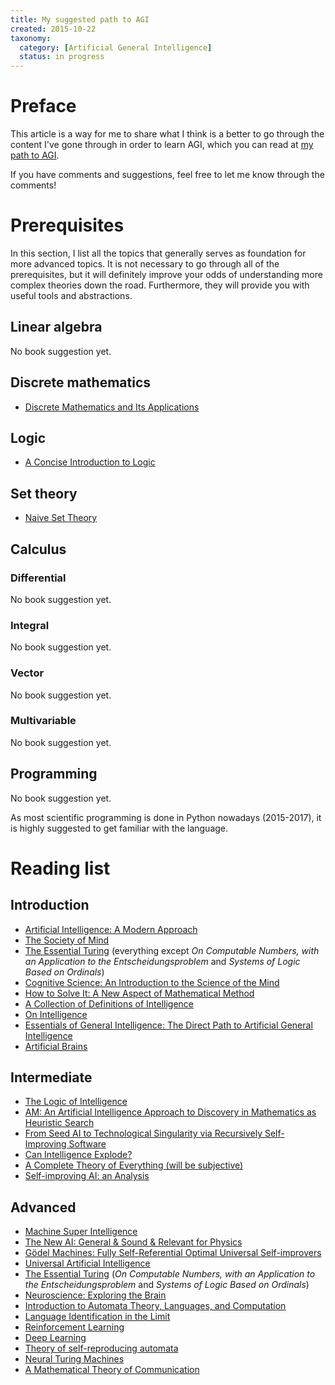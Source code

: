 ```yaml
---
title: My suggested path to AGI
created: 2015-10-22
taxonomy:
  category: [Artificial General Intelligence]
  status: in progress
---
```


# Preface
This article is a way for me to share what I think is a better to go through the content I've gone through in order to learn AGI, which you can read at [my path to AGI](../my-path-to-agi).

If you have comments and suggestions, feel free to let me know through the comments!

# Prerequisites
In this section, I list all the topics that generally serves as foundation for more advanced topics. It is not necessary to go through all of the prerequisites, but it will definitely improve your odds of understanding more complex theories down the road. Furthermore, they will provide you with useful tools and abstractions.

## Linear algebra
No book suggestion yet.

## Discrete mathematics
* [Discrete Mathematics and Its Applications](https://www.amazon.ca/Discrete-Mathematics-Applications-Kenneth-Rosen/dp/0073383090/)

## Logic
* [A Concise Introduction to Logic](https://www.amazon.com/Concise-Introduction-Logic-Book-Only/dp/0840034164)

## Set theory
* [Naive Set Theory](https://www.amazon.com/Naive-Set-Theory-Paul-Halmos/dp/1781394660)

## Calculus
### Differential
No book suggestion yet.

### Integral
No book suggestion yet.

### Vector
No book suggestion yet.

### Multivariable
No book suggestion yet.

## Programming
No book suggestion yet.

As most scientific programming is done in Python nowadays (2015-2017), it is highly suggested to get familiar with the language.

# Reading list
## Introduction
* [Artificial Intelligence: A Modern Approach](http://www.amazon.com/Artificial-Intelligence-Modern-Approach-Edition/dp/0136042597)
* [The Society of Mind](http://www.amazon.com/The-Society-Mind-Marvin-Minsky/dp/0671657135)
* [The Essential Turing](http://www.amazon.com/Essential-Turing-Philosophy-Artificial-Intelligence/dp/0198250800) (everything except *On Computable Numbers, with an Application to the Entscheidungsproblem* and *Systems of Logic Based on Ordinals*)
* [Cognitive Science: An Introduction to the Science of the Mind](https://www.amazon.com/Cognitive-Science-Introduction-Mind/dp/0521708370)
* [How to Solve It: A New Aspect of Mathematical Method](https://www.amazon.com/How-Solve-Aspect-Mathematical-Method/dp/069111966X)
* [A Collection of Definitions of Intelligence](http://arxiv.org/abs/0706.3639)
* [On Intelligence](https://www.amazon.com/Intelligence-Jeff-Hawkins/dp/0805078533)
* [Essentials of General Intelligence: The Direct Path to Artificial General Intelligence](https://www.amazon.ca/Artificial-General-Intelligence-Ben-Goertzel/dp/354023733X)
* [Artificial Brains](https://www.amazon.ca/Artificial-General-Intelligence-Ben-Goertzel/dp/354023733X)

## Intermediate
* [The Logic of Intelligence](http://cis-linux1.temple.edu/~pwang/Publication/logic_intelligence.pdf)
* [AM: An Artificial Intelligence Approach to Discovery in Mathematics as Heuristic Search](http://www.dtic.mil/dtic/tr/fulltext/u2/a155378.pdf)
* [From Seed AI to Technological Singularity via Recursively Self-Improving Software](https://arxiv.org/abs/1502.06512)
* [Can Intelligence Explode?](https://arxiv.org/abs/1202.6177)
* [A Complete Theory of Everything (will be subjective)](https://arxiv.org/abs/0912.5434)
* [Self-improving AI: an Analysis](https://link.springer.com/article/10.1007/s11023-007-9065-3)

## Advanced
* [Machine Super Intelligence](http://www.vetta.org/documents/Machine_Super_Intelligence.pdf)
* [The New AI: General & Sound & Relevant for Physics](http://arxiv.org/abs/cs/0302012)
* [Gödel Machines: Fully Self-Referential Optimal Universal Self-improvers](http://arxiv.org/abs/cs/0309048)
* [Universal Artificial Intelligence](https://www.amazon.com/Universal-Artificial-Intelligence-Algorithmic-Probability/dp/3540221395)
* [The Essential Turing](http://www.amazon.com/Essential-Turing-Philosophy-Artificial-Intelligence/dp/0198250800) (*On Computable Numbers, with an Application to the Entscheidungsproblem* and *Systems of Logic Based on Ordinals*)
* [Neuroscience: Exploring the Brain](https://www.amazon.com/Neuroscience-Exploring-Mark-Bear-PhD/dp/0781760038)
* [Introduction to Automata Theory, Languages, and Computation](https://www.amazon.com/Introduction-Automata-Theory-Languages-Computation/dp/0321455363)
* [Language Identification in the Limit](http://web.mit.edu/~6.863/www/spring2009/readings/gold67limit.pdf)
* [Reinforcement Learning](http://www0.cs.ucl.ac.uk/staff/d.silver/web/Teaching.html)
* [Deep Learning](https://www.amazon.com/Deep-Learning-Adaptive-Computation-Machine/dp/0262035618)
* [Theory of self-reproducing automata](https://archive.org/details/theoryofselfrepr00vonn_0)
* [Neural Turing Machines](http://arxiv.org/abs/1410.5401v2)
* [A Mathematical Theory of Communication](https://dx.doi.org/10.1002%2Fj.1538-7305.1948.tb00917.x)